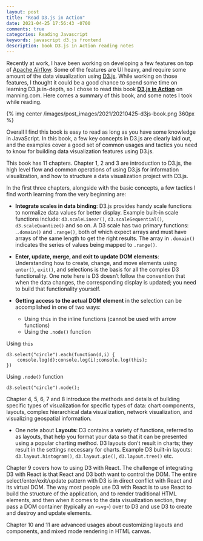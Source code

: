 ```yaml
---
layout: post
title: "Read D3.js in Action"
date: 2021-04-25 17:56:43 -0700
comments: true
categories: Reading Javascript
keywords: javascript d3.js frontend
description: book D3.js in Action reading notes
---
```


Recently at work, I have been working on developing a few features on top of [Apache Airflow](https://airflow.apache.org/). Some of the features are UI heavy, and require some amount of the data visualization using [D3.js](https://d3js.org/). While working on those features, I thought it could be a good chance to spend some time on learning D3.js in-depth, so I chose to read this book [**D3.js in Action**](https://www.manning.com/books/d3js-in-action-second-edition) on manning.com. Here comes a summary of this book, and some notes I took while reading.

{% img center /images/post_images/2021/20210425-d3js-book.png 360px %}

Overall I find this book is easy to read as long as you have some knowledge in JavaScript.  In this book, a few key concepts in D3.js are clearly laid out,  and the examples cover a good set of common usages and tactics you need to know for building data visualization features using D3.js.

This book has 11 chapters. Chapter 1, 2 and 3 are introduction to D3.js, the high level flow and common operations of using D3.js for information visualization, and how to structure a data visualization project with D3.js. 

In the first three chapters, alongside with the basic concepts, a few tactics I find worth learning from the very beginning are:

- **Integrate scales in data binding**: D3.js provides handy scale functions to normalize data values for better display. Example built-in scale functions include: ```d3.scaleLinear()```, ```d3.scaleSequential()```, ```d3.scaleQuantize()``` and so on. A D3 scale has two primary functions: .```.domain()``` and ```.range()```, both of which expect arrays and must have arrays of the same length to get the right results. The array in ```.domain()``` indicates the series of values being mapped to ```.range()```.

- **Enter, update, merge, and exit to update DOM elements**: Understanding how to create, change, and move elements using ```enter()```, ```exit()```, and selections is the basis for all the complex D3 functionality. One note here is D3 doesn’t follow the convention that when the data changes, the corresponding display is updated; you need to build that functionality yourself.

- **Getting access to the actual DOM element** in the selection can be accomplished in one of two ways:
  - Using ```this``` in the inline functions (cannot be used with arrow functions)
  - Using the ```.node()``` function

Using ```this```

```
d3.select("circle").each(function(d,i) {
    console.log(d);console.log(i);console.log(this);
})
```

Using ```.node()``` function

```
d3.select("circle").node();
```


Chapter 4, 5, 6, 7 and 8 introduce the methods and details of building specific types of visualization for specific types of data: chart components, layouts, complex hierarchical data visualization,  network visualization, and visualizing geospatial information. 

- One note about **Layouts**: D3 contains a variety of functions, referred to as layouts, that help you format your data so that it can be presented using a popular charting method. D3 layouts don’t result in charts; they result in the settings necessary for charts. Example D3 built-in layouts: ```d3.layout.histogram()```, ```d3.layout.pie()```, ```d3.layout.tree()``` etc.


Chapter 9 covers how to using D3 with React. The challenge of integrating D3 with React is that React and D3 both want to control the DOM. The entire select/enter/exit/update pattern with D3 is in direct conflict with React and its virtual DOM. The way most people use D3 with React is to use React to build the structure of the application, and to render traditional HTML elements, and then when it comes to the data visualization section, they pass a DOM container (typically an ```<svg>```) over to D3 and use D3 to create and destroy and update elements.


Chapter 10 and 11 are advanced usages about customizing layouts and components, and mixed mode rendering in HTML canvas.
